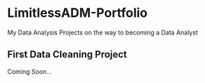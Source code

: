 # LimitlessADM-Portfolio
My Data Analysis Projects on the way to becoming a Data Analyst
## First Data Cleaning Project
Coming Soon...
